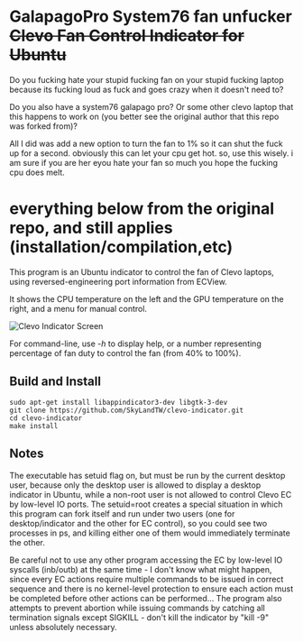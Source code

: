 GalapagoPro System76 fan unfucker ~~Clevo Fan Control Indicator for Ubuntu~~
======================================

Do you fucking hate your stupid fucking fan on your stupid fucking laptop because its fucking loud as fuck and goes crazy when it doesn't need to?

Do you also have a system76 galapago pro?  Or some other clevo laptop that this happens to work on (you better see the original author that this repo was forked from)?

All I did was add a new option to turn the fan to 1% so it can shut the fuck up for a second.  obviously this can let your cpu get hot.  so, use this wisely.  i am sure if you are her eyou hate your fan so much you hope the fucking cpu does melt.

everything below from the original repo, and still applies (installation/compilation,etc)
==========================================

This program is an Ubuntu indicator to control the fan of Clevo laptops, using reversed-engineering port information from ECView.

It shows the CPU temperature on the left and the GPU temperature on the right, and a menu for manual control.

![Clevo Indicator Screen](https://i.imgur.com/iAezQmN.png?1)



For command-line, use *-h* to display help, or a number representing percentage of fan duty to control the fan (from 40% to 100%).


Build and Install
-----------------

```shell
sudo apt-get install libappindicator3-dev libgtk-3-dev
git clone https://github.com/SkyLandTW/clevo-indicator.git
cd clevo-indicator
make install
```


Notes
-----

The executable has setuid flag on, but must be run by the current desktop user,
because only the desktop user is allowed to display a desktop indicator in
Ubuntu, while a non-root user is not allowed to control Clevo EC by low-level
IO ports. The setuid=root creates a special situation in which this program can
fork itself and run under two users (one for desktop/indicator and the other
for EC control), so you could see two processes in ps, and killing either one
of them would immediately terminate the other.

Be careful not to use any other program accessing the EC by low-level IO
syscalls (inb/outb) at the same time - I don't know what might happen, since
every EC actions require multiple commands to be issued in correct sequence and
there is no kernel-level protection to ensure each action must be completed
before other actions can be performed... The program also attempts to prevent
abortion while issuing commands by catching all termination signals except
SIGKILL - don't kill the indicator by "kill -9" unless absolutely necessary.

